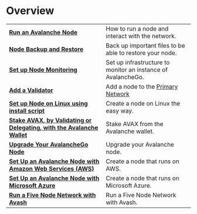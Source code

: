 # Overview

|  |  |
| :--- | :--- |
| [**Run an Avalanche Node**](run-avalanche-node.md) | How to run a node and interact with the network. |
| [**Node Backup and Restore**](node-backup-and-restore.md) | Back up important files to be able to restore your node. |
| [**Set up Node Monitoring**](setting-up-node-monitoring.md) | Set up infrastructure to monitor an instance of AvalancheGo. |
| [**Add a Validator**](add-a-validator.md) | Add a node to the [Primary Network](../../../learn/platform-overview/README.md) |
| [**Set up Node on Linux using install script**](set-up-node-with-installer.md) | Create a node on Linux the easy way. |
| [**Stake AVAX, by Validating or Delegating, with the Avalanche Wallet**](staking-avax-by-validating-or-delegating-with-the-avalanche-wallet.md) | Stake AVAX from the Avalanche wallet. |
| [**Upgrade Your AvalancheGo Node**](upgrade-your-avalanchego-node.mdx) | Upgrade your Avalanche node. |
| [**Set Up an Avalanche Node with Amazon Web Services (AWS)**](setting-up-an-avalanche-node-with-amazon-web-services-aws.md) | Create a node that runs on AWS. |
| [**Set Up an Avalanche Node with Microsoft Azure**](set-up-an-avalanche-node-with-microsoft-azure.md) | Create a node that runs on Microsoft Azure. |
| [**Run a Five Node Network with Avash**](run-a-five-node-network-with-avash.md) | Run a Five Node Network with Avash. |


